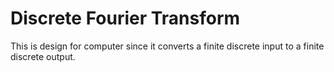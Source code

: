 # Discrete Fourier Transform

This is design for computer since it converts a finite discrete input to a finite discrete output.